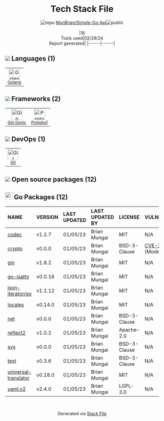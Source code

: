 <!--
&lt;--- Readme.md Snippet without images Start ---&gt;
## Tech Stack
MunBrian/Simple-Go-Api is built on the following main stack:

- [Golang](http://golang.org/) – Languages
- [Gin Gonic](https://gin-gonic.com/) – Frameworks (Full Stack)
- [Protobuf](https://developers.google.com/protocol-buffers/) – Serialization Frameworks

Full tech stack [here](/techstack.md)

&lt;--- Readme.md Snippet without images End ---&gt;

&lt;--- Readme.md Snippet with images Start ---&gt;
## Tech Stack
MunBrian/Simple-Go-Api is built on the following main stack:

- <img width='25' height='25' src='https://img.stackshare.io/service/1005/O6AczwfV_400x400.png' alt='Golang'/> [Golang](http://golang.org/) – Languages
- <img width='25' height='25' src='https://img.stackshare.io/service/4221/7894478.png' alt='Gin Gonic'/> [Gin Gonic](https://gin-gonic.com/) – Frameworks (Full Stack)
- <img width='25' height='25' src='https://img.stackshare.io/service/4393/ma2jqJKH_400x400.png' alt='Protobuf'/> [Protobuf](https://developers.google.com/protocol-buffers/) – Serialization Frameworks

Full tech stack [here](/techstack.md)

&lt;--- Readme.md Snippet with images End ---&gt;
-->
<div align="center">

# Tech Stack File
![](https://img.stackshare.io/repo.svg "repo") [MunBrian/Simple-Go-Api](https://github.com/MunBrian/Simple-Go-Api)![](https://img.stackshare.io/public_badge.svg "public")
<br/><br/>
|16<br/>Tools used|02/29/24 <br/>Report generated|
|------|------|
</div>

## <img src='https://img.stackshare.io/languages.svg'/> Languages (1)
<table><tr>
  <td align='center'>
  <img width='36' height='36' src='https://img.stackshare.io/service/1005/O6AczwfV_400x400.png' alt='Golang'>
  <br>
  <sub><a href="http://golang.org/">Golang</a></sub>
  <br>
  <sub></sub>
</td>

</tr>
</table>

## <img src='https://img.stackshare.io/frameworks.svg'/> Frameworks (2)
<table><tr>
  <td align='center'>
  <img width='36' height='36' src='https://img.stackshare.io/service/4221/7894478.png' alt='Gin Gonic'>
  <br>
  <sub><a href="https://gin-gonic.com/">Gin Gonic</a></sub>
  <br>
  <sub></sub>
</td>

<td align='center'>
  <img width='36' height='36' src='https://img.stackshare.io/service/4393/ma2jqJKH_400x400.png' alt='Protobuf'>
  <br>
  <sub><a href="https://developers.google.com/protocol-buffers/">Protobuf</a></sub>
  <br>
  <sub></sub>
</td>

</tr>
</table>

## <img src='https://img.stackshare.io/devops.svg'/> DevOps (1)
<table><tr>
  <td align='center'>
  <img width='36' height='36' src='https://img.stackshare.io/service/1046/git.png' alt='Git'>
  <br>
  <sub><a href="http://git-scm.com/">Git</a></sub>
  <br>
  <sub></sub>
</td>

</tr>
</table>


## <img src='https://img.stackshare.io/group.svg' /> Open source packages (12)</h2>

## <img width='24' height='24' src='https://img.stackshare.io/service/21112/default_1346bbda8fe03e4dce5601323a3ca47a10c1ae36.png'/> Go Packages (12)

|NAME|VERSION|LAST UPDATED|LAST UPDATED BY|LICENSE|VULNERABILITIES|
|:------|:------|:------|:------|:------|:------|
|[codec](https://pkg.go.dev/github.com/ugorji/go/codec)|v1.2.7|01/05/23|Brian Mungai |MIT|N/A|
|[crypto](https://pkg.go.dev/golang.org/x/crypto)|v0.0.0|01/05/23|Brian Mungai |BSD-3-Clause|[CVE-2020-9283](https://github.com/advisories/GHSA-ffhg-7mh4-33c4) (Moderate)|
|[gin](https://pkg.go.dev/github.com/gin-gonic/gin)|v1.8.2|01/05/23|Brian Mungai |MIT|N/A|
|[go-isatty](https://pkg.go.dev/github.com/mattn/go-isatty)|v0.0.16|01/05/23|Brian Mungai |MIT|N/A|
|[json-iterator/go](https://pkg.go.dev/github.com/json-iterator/go)|v1.1.12|01/05/23|Brian Mungai |MIT|N/A|
|[locales](https://pkg.go.dev/github.com/go-playground/locales)|v0.14.0|01/05/23|Brian Mungai |MIT|N/A|
|[net](https://pkg.go.dev/golang.org/x/net)|v0.0.0|01/05/23|Brian Mungai |BSD-3-Clause|N/A|
|[reflect2](https://pkg.go.dev/github.com/modern-go/reflect2)|v1.0.2|01/05/23|Brian Mungai |Apache-2.0|N/A|
|[sys](https://pkg.go.dev/golang.org/x/sys)|v0.0.0|01/05/23|Brian Mungai |BSD-3-Clause|N/A|
|[text](https://pkg.go.dev/golang.org/x/text)|v0.3.6|01/05/23|Brian Mungai |BSD-3-Clause|N/A|
|[universal-translator](https://pkg.go.dev/github.com/go-playground/universal-translator)|v0.18.0|01/05/23|Brian Mungai |MIT|N/A|
|[yaml.v2](https://pkg.go.dev/gopkg.in/yaml.v2)|v2.4.0|01/05/23|Brian Mungai |LGPL-3.0|N/A|

<br/>
<div align='center'>

Generated via [Stack File](https://github.com/marketplace/stack-file)

